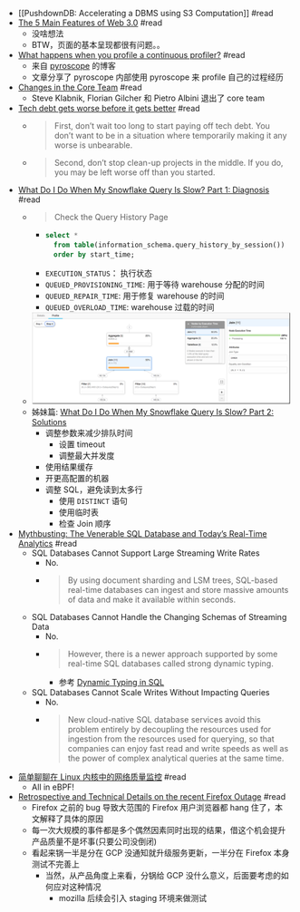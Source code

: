 - [[PushdownDB: Accelerating a DBMS using S3 Computation]] #read
- [The 5 Main Features of Web 3.0](https://www.expert.ai/blog/web-3-0/) #read
	- 没啥想法
	- BTW，页面的基本呈现都很有问题。。
- [What happens when you profile a continuous profiler?](https://pyroscope.io/blog/profile-continuous-profiler/) #read
	- 来自 [pyroscope](https://pyroscope.io) 的博客
	- 文章分享了 pyroscope 内部使用 pyroscope 来 profile 自己的过程经历
- [Changes in the Core Team](https://blog.rust-lang.org/2022/01/31/changes-in-the-core-team.html) #read
	- Steve Klabnik, Florian Gilcher 和 Pietro Albini 退出了 core team
- [Tech debt gets worse before it gets better](http://jeremymikkola.com/posts/2022_01_29_tech_debt_gets_worse_before_it_gets_beffer.html) #read
	- > First, don’t wait too long to start paying off tech debt. You don’t want to be in a situation where temporarily making it any worse is unbearable.
	- > Second, don’t stop clean-up projects in the middle. If you do, you may be left worse off than you started.
- [What Do I Do When My Snowflake Query Is Slow? Part 1: Diagnosis](https://rockset.com/blog/what-do-i-do-when-my-snowflake-query-is-slow-part-1-diagnosis/) #read
	- > Check the Query History Page
		- ```sql
		  select *
		    from table(information_schema.query_history_by_session())
		    order by start_time;
		  ```
		- `EXECUTION_STATUS`： 执行状态
		- `QUEUED_PROVISIONING_TIME`: 用于等待 warehouse 分配的时间
		- `QUEUED_REPAIR_TIME`: 用于修复 warehouse 的时间
		- `QUEUED_OVERLOAD_TIME`: warehouse 过载的时间
	- ![image.png](../assets/image_1644142910010_0.png)
	- 姊妹篇: [What Do I Do When My Snowflake Query Is Slow? Part 2: Solutions](https://rockset.com/blog/what-do-i-do-when-my-snowflake-query-is-slow-part-2-solutions/)
		- 调整参数来减少排队时间
			- 设置 timeout
			- 调整最大并发度
		- 使用结果缓存
		- 开更高配置的机器
		- 调整 SQL，避免读到太多行
			- 使用 `DISTINCT` 语句
			- 使用临时表
			- 检查 Join 顺序
- [Mythbusting: The Venerable SQL Database and Today’s Real-Time Analytics](https://rockset.com/blog/busting-myths-about-the-SQL-database-and-real-time-analytics/) #read
	- SQL Databases Cannot Support Large Streaming Write Rates
		- No.
		- > By using document sharding and LSM trees, SQL-based real-time databases can ingest and store massive amounts of data and make it available within seconds.
	- SQL Databases Cannot Handle the Changing Schemas of Streaming Data
		- No.
		- > However, there is a newer approach supported by some real-time SQL databases called strong dynamic typing.
			- 参考 [Dynamic Typing in SQL](https://rockset.com/blog/dynamic-typing-in-sql/)
	- SQL Databases Cannot Scale Writes Without Impacting Queries
		- No.
		- > New cloud-native SQL database services avoid this problem entirely by decoupling the resources used for ingestion from the resources used for querying, so that companies can enjoy fast read and write speeds as well as the power of complex analytical queries at the same time.
- [简单聊聊在 Linux 内核中的网络质量监控](https://manjusaka.itscoder.com/posts/2022/01/31/a-simple-introduction-about-network-monitoring-in-linux-kernel/) #read
	- All in eBPF!
- [Retrospective and Technical Details on the recent Firefox Outage](https://hacks.mozilla.org/2022/02/retrospective-and-technical-details-on-the-recent-firefox-outage/) #read
	- Firefox 之前的 bug 导致大范围的 Firefox 用户浏览器都 hang 住了，本文解释了具体的原因
	- 每一次大规模的事件都是多个偶然因素同时出现的结果，借这个机会提升产品质量不是坏事(只要公司没倒闭)
	- 看起来锅一半是分在 GCP 没通知就升级服务更新，一半分在 Firefox 本身测试不完善上
		- 当然，从产品角度上来看，分锅给 GCP 没什么意义，后面要考虑的如何应对这种情况
			- mozilla 后续会引入 staging 环境来做测试